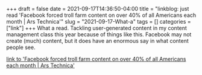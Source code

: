 +++draft = falsedate = 2021-09-17T14:36:50-04:00title = "linkblog: just read 'Facebook forced troll farm content on over 40% of all Americans each month | Ars Technica'"slug = "2021-09-17-What-a"tags = []categories = ["link"]+++What a read. Tackling user-generated content in my content management class this year because of things like this. Facebook may not create (much) content, but it does have an enormous say in what content people see. [link to 'Facebook forced troll farm content on over 40% of all Americans each month | Ars Technica'](https://arstechnica.com/tech-policy/2021/09/facebook-forced-troll-farm-content-on-over-40-of-all-americans-each-month/)